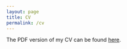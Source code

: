 ```yaml
---
layout: page
title: CV
permalink: /cv
---
```


The PDF version of my CV can be found [here](https://www.dropbox.com/s/ci393uq2xsu1wil/cv.pdf?dl=0).
